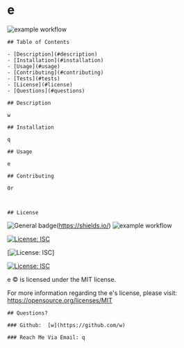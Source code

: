 # e
   ![example workflow](https://img.shields.io/badge/license-Apache%20License%202.0-blue)

    ## Table of Contents
    
    - [Description](#description)
    - [Installation](#installation)
    - [Usage](#usage)
    - [Contributing](#contributing)
    - [Tests](#tests)
    - [License](#license)
    - [Questions](#questions)
    
    ## Description 
    
    w
    
    ## Installation 
    
    q
    
    ## Usage 
    
    e
    
    ## Contributing 
    
    0r
    
  
    
    ## License
   ![General badge](https://img.shields.io/badge/License-EPL_1.0-red.svg)(https://shields.io/)
   ![example workflow](https://img.shields.io/badge/license-Apache%20License%202.0-blue)

   [![License: ISC](https://img.shields.io/badge/License-ISC-blue.svg)](https://opensource.org/licenses/ISC)

   [![License: ISC](https://img.shields.io/badge/MIT-blue)]

   [![License: ISC](https://img.shields.io/badge/license-MIT-blue)](https://opensource.org/licenses/ISC)


e © is licensed under the MIT license.  

For more information regarding the e's license, please visit: 
https://opensource.org/licenses/MIT

    
    
    ## Questions?
    
    ### Github:  [w](https://github.com/w)
    
    ### Reach Me Via Email: q

 
    
